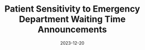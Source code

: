 ---
title: "Patient Sensitivity to Emergency Department Waiting Time Announcements"
authors:
  - Eric Park
  - admin
  - Jingqi Wang
  - Sergei Savin
  - Siu Chung Leung
  - Timothy H. Rainer
date: 2023-12-20
doi: "10.1287/msom.2022.0457"
publication_types: ["2"]
publication: "*Manufacturing & Service Operations Management*"
url_pdf: "https://pubsonline.informs.org/doi/full/10.1287/msom.2022.0457"
featured: true
tags:
  - Emergency departments
  - Waiting time
  - Behavioral operations
  - Public policy
---